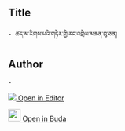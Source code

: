 ## Title
	- ཚད་མ་རིགས་པའི་གཏེར་གྱི་རང་འགྲེལ་མཆན་བུ་ཅན།

## Author
	- 



[<img src="https://img.icons8.com/color/25/000000/edit-property.png"> Open in Editor](http://editor.openpecha.org/P003282)

[<img width="25" src="https://library.bdrc.io/icons/BUDA-small.svg"> Open in Buda](https://library.bdrc.io/show/bdr:IE0OPP003282)
